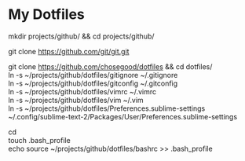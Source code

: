 My Dotfiles
===========

mkdir projects/github/ && cd projects/github/  

git clone https://github.com/git/git.git  

git clone https://github.com/chosegood/dotfiles && cd dotfiles/  
ln -s ~/projects/github/dotfiles/gitignore ~/.gitignore  
ln -s ~/projects/github/dotfiles/gitconfig ~/.gitconfig  
ln -s ~/projects/github/dotfiles/vimrc ~/.vimrc  
ln -s ~/projects/github/dotfiles/vim ~/.vim  
ln -s ~/projects/github/dotfiles/Preferences.sublime-settings ~/.config/sublime-text-2/Packages/User/Preferences.sublime-settings  

cd  
touch .bash_profile  
echo source ~/projects/github/dotfiles/bashrc >> .bash_profile  
